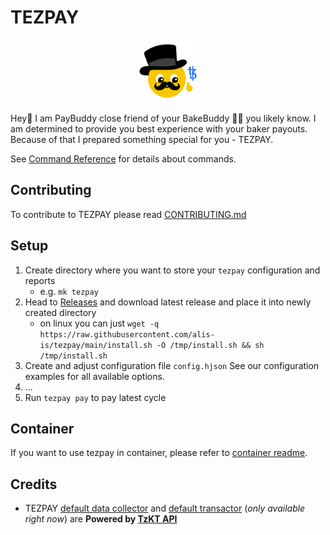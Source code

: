# TEZPAY
<p align="center"><img width="100" src="https://raw.githubusercontent.com/alis-is/tezpay/main/assets/logo.png" alt="TEZPAY logo"></p>

Hey👋 I am PayBuddy close friend of your BakeBuddy 👨‍🍳 you likely know. I am determined to provide you best experience with your baker payouts.
Because of that I prepared something special for you - TEZPAY.

See [Command Reference](docs/cmd) for details about commands. 

## Contributing

To contribute to TEZPAY please read [CONTRIBUTING.md](docs/CONTRIBUTING.md)

## Setup

1. Create directory where you want to store your `tezpay` configuration and reports
	- e.g. `mk tezpay`
2. Head to [Releases](https://github.com/alis-is/tezpay/releases) and download latest release and place it into newly created directory
	- on linux you can just `wget -q https://raw.githubusercontent.com/alis-is/tezpay/main/install.sh -O /tmp/install.sh && sh /tmp/install.sh`
3. Create and adjust configuration file `config.hjson`  See our configuration examples for all available options.
4. ...
5. Run `tezpay pay` to pay latest cycle

## Container

If you want to use tezpay in container, please refer to [container readme](container/readme.md).

## Credits

- TEZPAY [default data collector](https://github.com/tez-capital/tezpay/blob/main/engines/colletor/default.go#L39) and [default transactor](https://github.com/tez-capital/tezpay/blob/main/engines/transactor/default.go#L39) (*only available right now*) are **Powered by [TzKT API](https://api.tzkt.io/)**
